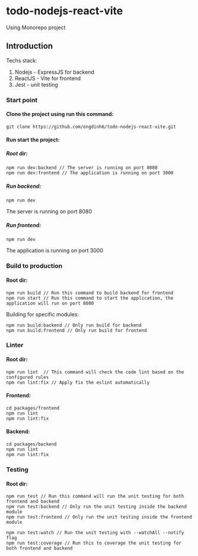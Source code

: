 # todo-nodejs-react-vite
Using Monorepo project 

## Introduction
Techs stack:
1. Nodejs - ExpressJS for backend
2. ReactJS - Vite for frontend
3. Jest - unit testing

### Start point
#### Clone the project using run this command:
```
git clone https://github.com/ongdinh6/todo-nodejs-react-vite.git
```

#### Run start the project:
##### Root dir:
```agsl
npm run dev:backend // The server is running on port 8080
npm run dev:frontend // The application is running on port 3000
```

##### Run backend:
```agsl
npm run dev
```
The server is running on port 8080

##### Run frontend:
```agsl
npm run dev
```
The application is running on port 3000

### Build to production
#### Root dir:
```agsl
npm run build // Run this command to build backend for frontend
npm run start // Run this command to start the application, the application will run on port 8080
```
Building for specific modules:
```agsl
npm run build:backend // Only run build for backend
npm run build:frontend // Only run build for frontend
```

### Linter
#### Root dir:
```agsl
npm run lint  // This command will check the code lint based on the configured rules
npm run lint:fix // Apply fix the eslint automatically
```
#### Frontend:
````agsl
cd packages/frontend
npm run lint 
npm run lint:fix 
````

#### Backend:
````agsl
cd packages/backend
npm run lint
npm run lint:fix
````

### Testing
#### Root dir:
```agsl
npm run test // Run this command will run the unit testing for both frontend and backend
npm run test:backend // Only run the unit testing inside the backend module
npm run test:frontend // Only run the unit testing inside the frontend module
```
```agsl
npm run test:watch // Run the unit testing with --watchAll --notify flag
npm run test:coverage // Run this to coverage the unit testing for both frontend and backend
```